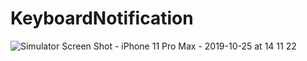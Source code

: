 # KeyboardNotification
![Simulator Screen Shot - iPhone 11 Pro Max - 2019-10-25 at 14 11 22](https://user-images.githubusercontent.com/6382234/67544730-92cedf00-f731-11e9-851f-0780be4874c1.png)

